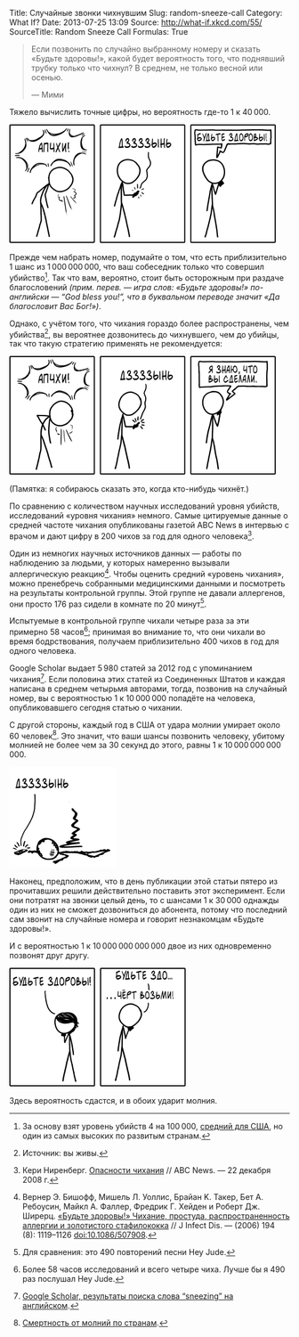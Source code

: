 Title: Случайные звонки чихнувшим
Slug: random-sneeze-call
Category: What If?
Date: 2013-07-25 13:09
Source: http://what-if.xkcd.com/55/
SourceTitle: Random Sneeze Call
Formulas: True

> Если позвонить по случайно выбранному номеру и сказать «Будьте здоровы!», какой будет вероятность того, что поднявший трубку только что чихнул? В среднем, не только весной или осенью.
> 
> — Мими

Тяжело вычислить точные цифры, но вероятность где-то 1 к 40&thinsp;000.

![](/uploads/055-random-sneeze-call/sneeze_success_ru.png "Мими — это более воспитанная сестра Самары из фильма «Звонок».")

Прежде чем набрать номер, подумайте о том, что есть приблизительно 1 шанс из 1&thinsp;000&thinsp;000&thinsp;000, что ваш собеседник только что совершил убийство[^1]. Так что вам, вероятно, стоит быть осторожным при раздаче благословений _(прим. перев. — игра слов: «Будьте здоровы!» по-английски — “God bless you!”, что в буквальном переводе значит «Да благословит Вас Бог!»)_.

Однако, с учётом того, что чихания гораздо более распространены, чем убийства[^2], вы вероятнее дозвонитесь до чихнувшего, чем до убийцы, так что такую стратегию применять не рекомендуется:

![](/uploads/055-random-sneeze-call/sneeze_murder_ru.png "Что ж, и правда.")

(Памятка: я собираюсь сказать это, когда кто-нибудь чихнёт.)

По сравнению с количеством научных исследований уровня убийств, исследований «уровня чихания» немного. Самые цитируемые данные о средней частоте чихания опубликованы газетой ABC News в интервью с врачом и дают цифру в 200 чихов за год для одного человека[^3].

Один из немногих научных источников данных — работы по наблюдению за людьми, у которых намеренно вызывали аллергическую реакцию[^4]. Чтобы оценить средний «уровень чихания», можно пренебречь собранными медицинскими данными и посмотреть на результаты контрольной группы. Этой группе не давали аллергенов, они просто 176 раз сидели в комнате по 20 минут[^5].

Испытуемые в контрольной группе чихали четыре раза за эти примерно 58 часов[^6]; принимая во внимание то, что они чихали во время бодрствования, получаем приблизительно 400 чихов в год для одного человека.

Google Scholar выдает 5&thinsp;980 статей за 2012 год с упоминанием чихания[^7]. Если половина этих статей из Соединенных Штатов и каждая написана в среднем четырьмя авторами, тогда, позвонив на случайный номер, вы с вероятностью 1 к 10&thinsp;000&thinsp;000 попадёте на человека, опубликовавшего сегодня статью о чихании.

С другой стороны, каждый год в США от удара молнии умирает около 60 человек[^8]. Это значит, что ваши шансы позвонить человеку, убитому молнией не более чем за 30 секунд до этого, равны 1 к 10&thinsp;000&thinsp;000&thinsp;000&thinsp;000.

![](/uploads/055-random-sneeze-call/sneeze_lightning_ru.png "Ваш запрос о том, чтобы быть здоровым, был превентивно отклонен.")

Наконец, предположим, что в день публикации этой статьи пятеро из прочитавших решили действительно поставить этот эксперимент. Если они потратят на звонки целый день, то с шансами 1 к 30&thinsp;000 однажды один из них не сможет дозвониться до абонента, потому что последний сам звонит на случайные номера и говорит незнакомцам «Будьте здоровы!».

И с вероятностью 1 к 10&thinsp;000&thinsp;000&thinsp;000&thinsp;000 двое из них одновременно позвонят друг другу.

![](/uploads/055-random-sneeze-call/sneeze_double_ru.png "И это на самом деле менее вероятно, чем дозвониться убийце в течение 30 секунд после убийства.")

Здесь вероятность сдастся, и в обоих ударит молния.

[^1]: За основу взят уровень убийств 4 на 100&thinsp;000, [средний для США](http://www.fbi.gov/about-us/cjis/ucr/crime-in-the-u.s/2011/crime-in-the-u.s.-2011), но один из самых высоких по развитым странам.
[^2]: Источник: вы живы.
[^3]: Кери Ниренберг. [Опасности чихания](http://abcnews.go.com/Health/ColdandFluNews/story?id=6479792&page=1) // ABC News. — 22 декабря 2008 г.
[^4]: Вернер Э. Бишофф, Мишель Л. Уоллис, Брайан K. Такер, Бет A. Ребоусин, Майкл A. Фаллер, Фредрик Г. Хейден и Роберт Дж. Ширерц. [«Будьте здоровы!» Чихание, простуда, распространенность аллергии и золотистого стафилококка](http://jid.oxfordjournals.org/content/194/8/1119.full) // J Infect Dis. — (2006) 194 (8): 1119–1126 [doi:10.1086/507908](doi:10.1086/507908).
[^5]: Для сравнения: это 490 повторений песни Hey Jude.
[^6]: Более 58 часов исследований и всего четыре чиха. Лучше бы я 490 раз послушал Hey Jude.
[^7]: [Google Scholar, результаты поиска слова “sneezing” на английском](http://scholar.google.com/scholar?q=sneezing&hl=en&as_sdt=1%2C22&as_ylo=2012&as_yhi=2012).
[^8]: [Смертность от молний по странам](http://www.vaisala.com/Vaisala%20Documents/Scientific%20papers/Annual_rates_of_lightning_fatalities_by_country.pdf).
